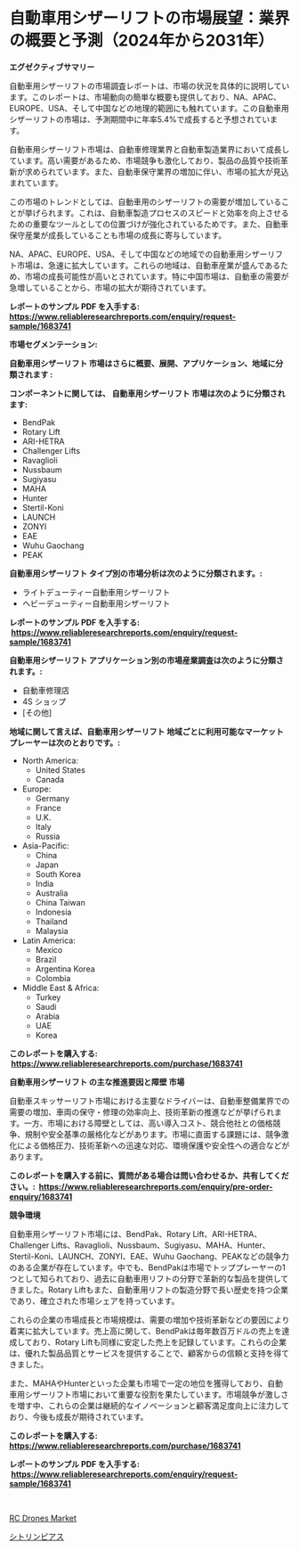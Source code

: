 <p><h1>自動車用シザーリフトの市場展望：業界の概要と予測（2024年から2031年）</h1></p><p><strong>エグゼクティブサマリー</strong></p>
<p><p>自動車用シザーリフトの市場調査レポートは、市場の状況を具体的に説明しています。このレポートは、市場動向の簡単な概要も提供しており、NA、APAC、EUROPE、USA、そして中国などの地理的範囲にも触れています。この自動車用シザーリフトの市場は、予測期間中に年率5.4%で成長すると予想されています。</p><p>自動車用シザーリフト市場は、自動車修理業界と自動車製造業界において成長しています。高い需要があるため、市場競争も激化しており、製品の品質や技術革新が求められています。また、自動車保守業界の増加に伴い、市場の拡大が見込まれています。</p><p>この市場のトレンドとしては、自動車用のシザーリフトの需要が増加していることが挙げられます。これは、自動車製造プロセスのスピードと効率を向上させるための重要なツールとしての位置づけが強化されているためです。また、自動車保守産業が成長していることも市場の成長に寄与しています。</p><p>NA、APAC、EUROPE、USA、そして中国などの地域での自動車用シザーリフト市場は、急速に拡大しています。これらの地域は、自動車産業が盛んであるため、市場の成長可能性が高いとされています。特に中国市場は、自動車の需要が急増していることから、市場の拡大が期待されています。</p></p>
<p><strong>レポートのサンプル PDF を入手する: <a href="https://www.reliableresearchreports.com/enquiry/request-sample/1683741">https://www.reliableresearchreports.com/enquiry/request-sample/1683741</a></strong></p>
<p><strong>市場セグメンテーション:</strong></p>
<p><strong> 自動車用シザーリフト 市場はさらに概要、展開、アプリケーション、地域に分類されます :</strong></p>
<p><strong>コンポーネントに関しては、 自動車用シザーリフト 市場は次のように分類されます: &nbsp;</strong></p>
<p><ul><li>BendPak</li><li>Rotary Lift</li><li>ARI-HETRA</li><li>Challenger Lifts</li><li>Ravaglioli</li><li>Nussbaum</li><li>Sugiyasu</li><li>MAHA</li><li>Hunter</li><li>Stertil-Koni</li><li>LAUNCH</li><li>ZONYI</li><li>EAE</li><li>Wuhu Gaochang</li><li>PEAK</li></ul></p>
<p><strong> 自動車用シザーリフト タイプ別の市場分析は次のように分類されます。:</strong></p>
<p><ul><li>ライトデューティー自動車用シザーリフト</li><li>ヘビーデューティー自動車用シザーリフト</li></ul></p>
<p><strong>レポートのサンプル PDF を入手する: &nbsp;<a href="https://www.reliableresearchreports.com/enquiry/request-sample/1683741">https://www.reliableresearchreports.com/enquiry/request-sample/1683741</a></strong></p>
<p><strong> 自動車用シザーリフト アプリケーション別の市場産業調査は次のように分類されます。:</strong></p>
<p><ul><li>自動車修理店</li><li>4S ショップ</li><li>[その他]</li></ul></p>
<p><strong>地域に関して言えば、自動車用シザーリフト 地域ごとに利用可能なマーケットプレーヤーは次のとおりです。:</strong></p>
<p><ul>
    <li>
        North America:
        <ul>
            <li>United States</li>
            <li>Canada</li>
        </ul>
    </li>
    <li>
        Europe:
        <ul>
            <li>Germany</li>
            <li>France</li>
            <li>U.K.</li>
            <li>Italy</li>
            <li>Russia</li>
        </ul>
    </li>
    <li>
        Asia-Pacific:
        <ul>
            <li>China</li>
            <li>Japan</li>
            <li>South Korea</li>
            <li>India</li>
            <li>Australia</li>
            <li>China Taiwan</li>
            <li>Indonesia</li>
            <li>Thailand</li>
            <li>Malaysia</li>
        </ul>
    </li>
    <li>
        Latin America:
        <ul>
            <li>Mexico</li>
            <li>Brazil</li>
            <li>Argentina Korea</li>
            <li>Colombia</li>
        </ul>
    </li>
    <li>
        Middle East & Africa:
        <ul>
            <li>Turkey</li>
            <li>Saudi</li>
            <li>Arabia</li>
            <li>UAE</li>
            <li>Korea</li>
        </ul>
    </li>
    </ul></p>
<p><strong>このレポートを購入する: &nbsp;<a href="https://www.reliableresearchreports.com/purchase/1683741">https://www.reliableresearchreports.com/purchase/1683741</a></strong></p>
<p><strong>自動車用シザーリフト の主な推進要因と障壁 市場</strong></p>
<p><p>自動車スキッサーリフト市場における主要なドライバーは、自動車整備業界での需要の増加、車両の保守・修理の効率向上、技術革新の推進などが挙げられます。一方、市場における障壁としては、高い導入コスト、競合他社との価格競争、規制や安全基準の厳格化などがあります。市場に直面する課題には、競争激化による価格圧力、技術革新への迅速な対応、環境保護や安全性への適合などがあります。</p></p>
<p><strong>このレポートを購入する前に、質問がある場合は問い合わせるか、共有してください。:&nbsp; <a href="https://www.reliableresearchreports.com/enquiry/pre-order-enquiry/1683741">https://www.reliableresearchreports.com/enquiry/pre-order-enquiry/1683741</a></strong></p>
<p><strong>競争環境</strong></p>
<p><p>自動車用シザーリフト市場には、BendPak、Rotary Lift、ARI-HETRA、Challenger Lifts、Ravaglioli、Nussbaum、Sugiyasu、MAHA、Hunter、Stertil-Koni、LAUNCH、ZONYI、EAE、Wuhu Gaochang、PEAKなどの競争力のある企業が存在しています。中でも、BendPakは市場でトッププレーヤーの1つとして知られており、過去に自動車用リフトの分野で革新的な製品を提供してきました。Rotary Liftもまた、自動車用リフトの製造分野で長い歴史を持つ企業であり、確立された市場シェアを持っています。</p><p>これらの企業の市場成長と市場規模は、需要の増加や技術革新などの要因により着実に拡大しています。売上高に関して、BendPakは毎年数百万ドルの売上を達成しており、Rotary Liftも同様に安定した売上を記録しています。これらの企業は、優れた製品品質とサービスを提供することで、顧客からの信頼と支持を得てきました。</p><p>また、MAHAやHunterといった企業も市場で一定の地位を獲得しており、自動車用シザーリフト市場において重要な役割を果たしています。市場競争が激しさを増す中、これらの企業は継続的なイノベーションと顧客満足度向上に注力しており、今後も成長が期待されています。</p></p>
<p><strong>このレポートを購入する: &nbsp; <a href="https://www.reliableresearchreports.com/purchase/1683741">https://www.reliableresearchreports.com/purchase/1683741</a></strong></p>
<p><strong>レポートのサンプル PDF を入手する: &nbsp;<a href="https://www.reliableresearchreports.com/enquiry/request-sample/1683741">https://www.reliableresearchreports.com/enquiry/request-sample/1683741</a></strong><strong></strong></p>
<p>&nbsp;</p>
<p><p><a href="https://carnation-joke-41f.notion.site/RC-Drones-Market-Size-Reflecting-a-Forecast-Till-2031-Market-By-Type-By-Application-and-By-Geograp-28cc6d24005c4c5a848011d2f8cd3f53">RC Drones Market</a></p><p><a href="https://medium.com/@redsalmon1949/%E3%82%B7%E3%83%88%E3%83%AA%E3%83%B3%E3%82%A4%E3%83%A4%E3%83%AA%E3%83%B3%E3%82%B0%E3%81%AE%E5%B8%82%E5%A0%B4%E3%83%AC%E3%83%9D%E3%83%BC%E3%83%88%E3%81%AF-%E3%81%93%E3%81%AE%E5%B8%82%E5%A0%B4%E3%81%AE%E6%9C%80%E6%96%B0%E3%81%AE%E3%83%88%E3%83%AC%E3%83%B3%E3%83%89%E3%81%A8%E6%88%90%E9%95%B7%E6%A9%9F%E4%BC%9A%E3%82%92%E6%98%8E%E3%82%89%E3%81%8B%E3%81%AB%E3%81%97%E3%81%A6%E3%81%84%E3%81%BE%E3%81%99-2a99404ad962">シトリンピアス</a></p></p>